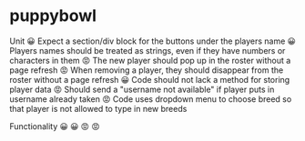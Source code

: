 # puppybowl

Unit
😀 Expect a section/div block for the buttons under the players name
😀 Players names should be treated as strings, even if they have numbers or characters in them 
😡 The new player should pop up in the roster without a page refresh
😡 When removing a player, they should disappear from the roster without a page refresh
😀 Code should not lack a method for storing player data
😡 Should send a "username not available" if player puts in username already taken
😡 Code uses dropdown menu to choose breed so that player is not allowed to type in new breeds

Functionality
😀
😀
😡
😡